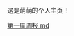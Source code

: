 这是萌萌的个人主页！


[第一周周报.md](https://github.com/mengmeng921/mengmeng921.github.io/files/14082516/default.md)
